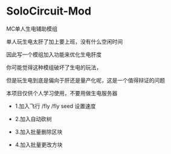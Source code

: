 # SoloCircuit-Mod
MC单人生电辅助模组

单人玩生电太肝了加上要上班，没有什么空闲时间

因此写一个模组加入功能来优化生电肝度

你可能觉得这种模组破坏了生电的玩法，

但是玩生电到底是偏向于肝还是量产化呢，这是一个值得辩证的问题

本项目仅供个人学习使用，不要用做生电服务器

- 1.加入飞行 /fly /fly seed 设置速度

- 2.加入自动砍树

- 3.加入批量删除区块

- 4.加入批量更改方块

